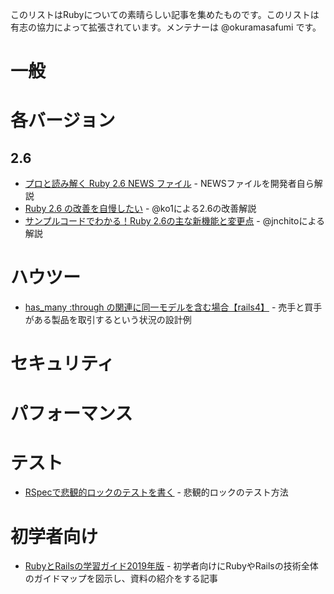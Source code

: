 このリストはRubyについての素晴らしい記事を集めたものです。このリストは有志の協力によって拡張されています。メンテナーは @okuramasafumi です。

# 一般

# 各バージョン

## 2.6

* [プロと読み解く Ruby 2.6 NEWS ファイル](https://techlife.cookpad.com/entry/2018/12/25/110240) - NEWSファイルを開発者自ら解説
* [Ruby 2.6 の改善を自慢したい](https://techlife.cookpad.com/entry/2018/12/27/093914) - @ko1による2.6の改善解説
* [サンプルコードでわかる！Ruby 2.6の主な新機能と変更点](https://qiita.com/jnchito/items/ce11cb7fccdf4b66af24) - @jnchitoによる解説

# ハウツー
* [has_many :through の関連に同一モデルを含む場合【rails4】](http://www.coma-tech.com/archives/223/) - 売手と買手がある製品を取引するという状況の設計例

# セキュリティ

# パフォーマンス

# テスト

* [RSpecで悲観的ロックのテストを書く](http://tech.hitomedia.jp/entry/2018/03/16/120249) - 悲観的ロックのテスト方法

# 初学者向け

* [RubyとRailsの学習ガイド2019年版](https://magazine.rubyist.net/articles/0059/0059-Ruby-Rails-Beginners-Guide.html) - 初学者向けにRubyやRailsの技術全体のガイドマップを図示し、資料の紹介をする記事
